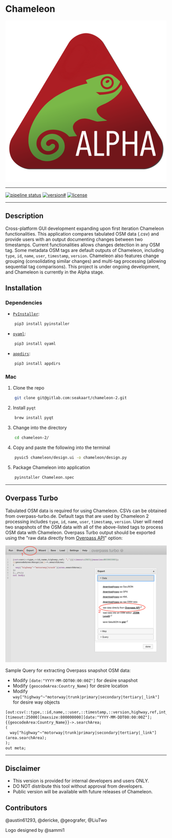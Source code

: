 # Chameleon
![chameleon-logo](./resources/chameleonalpha.png)

- - -

[![pipeline status](https://gitlab.com/seakaart/chameleon-2/badges/master/pipeline.svg)](https://gitlab.com/seakaart/chameleon-2/commits/master)
[![version#](https://img.shields.io/badge/version-2.4-lightgrey.svg)](https://gitlab.com/seakaart/chameleon-2/-/tags)
[![license](https://img.shields.io/badge/license-GPL3-blue.svg)](https://gitlab.com/seakaart/chameleon-2/blob/master/LICENSE)

- - -

## Description

Cross-platform GUI development expanding upon first iteration Chameleon functionalities. This application compares tabulated OSM data (.csv) and provide users with an output documenting changes between two timestamps. Current functionalities allows changes detection in any OSM tag. Some metadata OSM tags are default outputs of Chameleon, including `type`, `id`, `name`, `user`, `timestamp`, `version`. Chameleon also features change grouping (consolidating similar changes) and multi-tag processing (allowing sequential tag comparisons). This project is under ongoing development, and Chameleon is currently in the Alpha stage.

## Installation

### Dependencies

* [`PyInstaller`](https://github.com/pyinstaller/pyinstaller):
```bash
	pip3 install pyinstaller
```
* [`oyaml`](https://pypi.org/project/oyaml/):
```bash
	pip3 install oyaml
```
* [`appdirs`](https://pypi.org/project/appdirs/):
```bash
	pip3 install appdirs
```

### Mac

1. Clone the repo

```bash
	git clone git@gitlab.com:seakaart/chameleon-2.git
```
2. Install `pyqt`

```bash
	brew install pyqt
```

3. Change into the directory

```bash
	cd chameleon-2/
```

4. Copy and paste the following into the terminal

```bash
 	pyuic5 chameleon/design.ui -o chameleon/design.py
```

5. Package Chameleon into application

```bash
 	pyinstaller Chameleon.spec
```

- - -

## Overpass Turbo

Tabulated OSM data is required for using Chameleon. CSVs can be obtained from overpass-turbo.de. Default tags that are used by Chameleon 2 processing includes `type`, `id`, `name`, `user`, `timestamp`, `version`. User will need two snapshots of the OSM data with all of the above-listed tags to process OSM data with Chameleon. Overpass Turbo output should be exported using the "raw data directly from <u>Overpass API</u>" option:

![direct-download](./direct-download.png)

 Sample Query for extracting Overpass snapshot OSM data:
 - Modify `[date:"YYYY-MM-DDT00:00:00Z"]` for desire snapshot
 - Modify `{geocodeArea:Country_Name}` for desire location
 - Modify `way["highway"~"motorway|trunk|primary|secondary|tertiary|_link"]` for desire way objects

```
[out:csv(::type,::id,name,::user,::timestamp,::version,highway,ref,int_ref)][timeout:25000][maxsize:800000000][date:"YYYY-MM-DDT00:00:00Z"];
{{geocodeArea:Country_Name}}->.searchArea;
(
  way["highway"~"motorway|trunk|primary|secondary|tertiary|_link"](area.searchArea);
);
out meta;
```
- - -

## Disclaimer
- This version is provided for internal developers and users ONLY.
- DO NOT distribute this tool without approval from developers.
- Public version will be available with future releases of Chameleon.

## Contributors
@austin61293, @dericke, @geografer, @LiuTwo

Logo designed by @sammi1